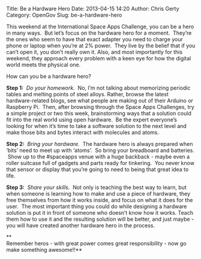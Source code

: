 Title: Be a Hardware Hero
Date: 2013-04-15 14:20
Author: Chris Gerty
Category: OpenGov
Slug: be-a-hardware-hero

This weekend at the International Space Apps Challenge, you can be a
hero in many ways.  But let’s focus on the hardware hero for a moment.
 They’re the ones who seem to have that exact adapter you need to charge
your phone or laptop when you’re at 2% power.  They live by the belief
that if you can’t open it, you don’t really own it. Also, and most
importantly for this weekend, they approach every problem with a keen
eye for how the digital world meets the physical one.

How can you be a hardware hero?

**Step 1:**  *Do your homework.*  No, I’m not talking about memorizing
periodic tables and melting points of steel alloys. Rather, browse the
latest hardware-related blogs, see what people are making out of their
Arduino or Raspberry Pi.  Then, after browsing through the Space Apps
Challenges, try a simple project or two this week, brainstorming ways
that a solution could fit into the real world using open hardware.  Be
the expert everyone’s looking for when it’s time to take a software
solution to the next level and make those bits and bytes interact with
molecules and atoms.

**Step 2:**  *Bring your hardware.*  The hardware hero is always
prepared when ‘bits’ need to meet up with ‘atoms’.  So bring your
breadboard and batteries.  Show up to the \#spaceapps venue with a huge
backback - maybe even a roller suitcase full of gadgets and parts ready
for tinkering.  You never know that sensor or display that you’re going
to need to being that great idea to life.

**Step 3:**  *Share your skills.*  Not only is teaching the best way to
learn, but when someone is learning how to make and use a piece of
hardware, they free themselves from how it works inside, and focus on
what it does for the user.  The most important thing you could do while
designing a hardware solution is put it in front of someone who doesn’t
know how it works. Teach them how to use it and the resulting solution
will be better, and just maybe - you will have created another hardware
hero in the process.

**  
Remember heros - with great power comes great responsibility - now go
make something awesome!!**

